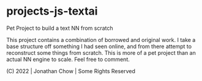 # projects-js-textai
Pet Project to build a text NN from scratch

This project contains a combination of borrowed and original work.
I take a base structure off something I had seen online, and from there attempt to reconstruct some things from scratch.
This is more of a pet project than an actual NN engine to scale.
Feel free to comment.

(C) 2022 | Jonathan Chow | Some Rights Reserved
